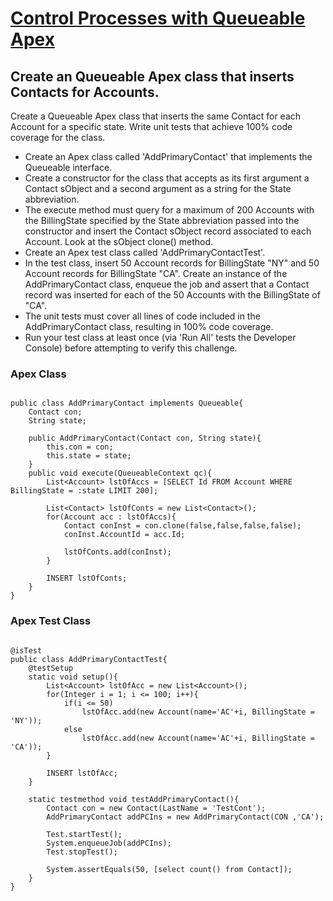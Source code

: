 # [Control Processes with Queueable Apex](https://trailhead.salesforce.com/modules/asynchronous_apex/units/async_apex_queueable)

## Create an Queueable Apex class that inserts Contacts for Accounts.

Create a Queueable Apex class that inserts the same Contact for each Account for a specific state. Write unit tests that achieve 100% code coverage for the class.

* Create an Apex class called 'AddPrimaryContact' that implements the Queueable interface.
* Create a constructor for the class that accepts as its first argument a Contact sObject and a second argument as a string for the State abbreviation.
* The execute method must query for a maximum of 200 Accounts with the BillingState specified by the State abbreviation passed into the constructor and insert the Contact sObject record associated to each Account. Look at the sObject clone() method.
* Create an Apex test class called 'AddPrimaryContactTest'.
* In the test class, insert 50 Account records for BillingState "NY" and 50 Account records for BillingState "CA". Create an instance of the AddPrimaryContact class, enqueue the job and assert that a Contact record was inserted for each of the 50 Accounts with the BillingState of "CA".
* The unit tests must cover all lines of code included in the AddPrimaryContact class, resulting in 100% code coverage.
* Run your test class at least once (via 'Run All' tests the Developer Console) before attempting to verify this challenge.

### Apex Class

```

public class AddPrimaryContact implements Queueable{
    Contact con;
    String state;
    
    public AddPrimaryContact(Contact con, String state){
        this.con = con;
        this.state = state;
    }
    public void execute(QueueableContext qc){
        List<Account> lstOfAccs = [SELECT Id FROM Account WHERE BillingState = :state LIMIT 200];
        
        List<Contact> lstOfConts = new List<Contact>();
        for(Account acc : lstOfAccs){
            Contact conInst = con.clone(false,false,false,false);
            conInst.AccountId = acc.Id;
        
            lstOfConts.add(conInst);
        }
        
        INSERT lstOfConts;
    }
}

```

### Apex Test Class

```

@isTest
public class AddPrimaryContactTest{
    @testSetup
    static void setup(){
        List<Account> lstOfAcc = new List<Account>();
        for(Integer i = 1; i <= 100; i++){
            if(i <= 50)
                lstOfAcc.add(new Account(name='AC'+i, BillingState = 'NY'));
            else
                lstOfAcc.add(new Account(name='AC'+i, BillingState = 'CA'));
        }
        
        INSERT lstOfAcc;
    }

    static testmethod void testAddPrimaryContact(){
        Contact con = new Contact(LastName = 'TestCont');
        AddPrimaryContact addPCIns = new AddPrimaryContact(CON ,'CA');
        
        Test.startTest();
        System.enqueueJob(addPCIns);
        Test.stopTest();
        
        System.assertEquals(50, [select count() from Contact]);
    }
}

```
